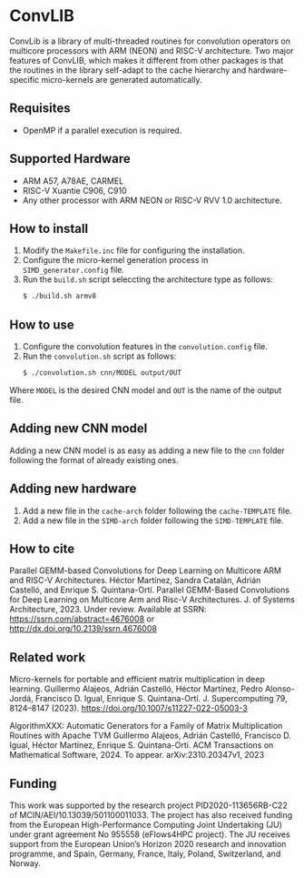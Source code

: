 # ConvLIB
ConvLib is a library of multi-threaded routines for convolution operators on multicore processors with ARM (NEON) and RISC-V architecture. Two major features of ConvLIB, which makes it different from other packages is that the routines in the library self-adapt to the cache hierarchy and hardware-specific micro-kernels are generated automatically.

## Requisites
- OpenMP if a parallel execution is required.

## Supported Hardware
- ARM A57, A78AE, CARMEL
- RISC-V Xuantie C906, C910
- Any other processor with ARM NEON or RISC-V RVV 1.0 architecture.

## How to install
1. Modify the `Makefile.inc` file for configuring the installation.
2. Configure the micro-kernel generation process in `SIMD_generator.config` file.
3. Run the `build.sh` script seleccting the architecture type as follows:
   ``` sh
   $ ./build.sh armv8
   ```

## How to use 
1. Configure the convolution features in the `convolution.config` file.
2. Run the `convolution.sh` script as follows:
   ``` sh
   $ ./convolution.sh cnn/MODEL output/OUT
   ```
Where `MODEL` is the desired CNN model and `OUT` is the name of the output file.

## Adding new CNN model
Adding a new CNN model is as easy as adding a new file to the `cnn` folder following the format of already existing ones. 

## Adding new hardware
1. Add a new file in the `cache-arch` folder following the `cache-TEMPLATE` file.
2. Add a new file in the `SIMD-arch` folder following the `SIMD-TEMPLATE` file.

## How to cite
Parallel GEMM-based Convolutions for Deep Learning on Multicore ARM and RISC-V Architectures.
Héctor Martínez, Sandra Catalán, Adrián Castelló, and Enrique S. Quintana-Ortí. 
Parallel GEMM-Based Convolutions for Deep Learning on Multicore Arm and Risc-V Architectures. 
J. of Systems Architecture, 2023. Under review.
Available at SSRN: https://ssrn.com/abstract=4676008 or http://dx.doi.org/10.2139/ssrn.4676008

## Related work
Micro-kernels for portable and efficient matrix multiplication in deep learning. 
Guillermo Alajeos, Adrián Castelló, Héctor Martínez, Pedro Alonso-Jordá, Francisco D. Igual, Enrique S. Quintana-Ortí.
J. Supercomputing 79, 8124–8147 (2023). 
https://doi.org/10.1007/s11227-022-05003-3

AlgorithmXXX: Automatic Generators for a Family of Matrix Multiplication Routines with Apache TVM 
Guillermo Alajeos, Adrián Castelló, Francisco D. Igual, Héctor Martínez, Enrique S. Quintana-Ortí.
ACM Transactions on Mathematical Software, 2024. To appear.
arXiv:2310.20347v1, 2023

## Funding
This work was supported by the research project PID2020-113656RB-C22 of MCIN/AEI/10.13039/501100011033. 
The project has also received funding from the European High-Performance
Computing Joint Undertaking (JU) under grant agreement No 955558 (eFlows4HPC project). The
JU receives support from the European Union’s Horizon 2020 research and innovation programme,
and Spain, Germany, France, Italy, Poland, Switzerland, and Norway.
